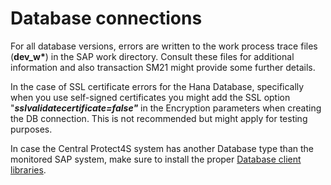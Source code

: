 # Database connections

For all database versions, errors are written to the work process trace files (**dev\_w\***) in the SAP work directory. Consult these files for additional information and also transaction SM21 might provide some further details.

In the case of SSL certificate errors for the Hana Database, specifically when you use self-signed certificates you might add the SSL option "_**sslvalidatecertificate=false"**_ in the Encryption parameters when creating the DB connection. This is not recommended but might apply for testing purposes.

In case the Central Protect4S system has another Database type than the monitored SAP system, make sure to install the proper [Database client libraries](../heterogeneous-db-connections-and-installing-db-libraries/).&#x20;
